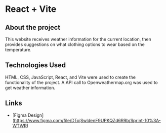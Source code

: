 # React + Vite

## About the project

This website receives weather information for the current location, then provides suggestions on what clothing options to wear based on the temperature.

## Technologies Used

HTML, CSS, JavaScript, React, and Vite were used to create the functionality of the project. A API call to Openweathermap.org was used to get weather information.

## Links

- [Figma Design] (https://www.figma.com/file/DTojSwldenF9UPKQZd6RRb/Sprint-10%3A-WTWR)
